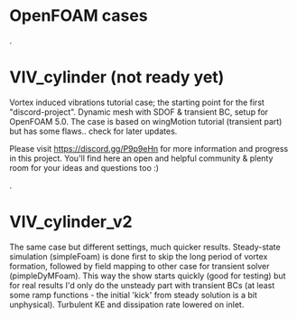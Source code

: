 # OpenFOAM cases

.

# VIV_cylinder (not ready yet)

Vortex induced vibrations tutorial case; the starting point for the first "discord-project". Dynamic mesh with SDOF & transient BC, setup for OpenFOAM 5.0. The case is based on wingMotion tutorial (transient part) but has some flaws.. check for later updates.

Please visit https://discord.gg/P9p9eHn for more information and progress in this project. You'll find here an open and helpful community & plenty room for your ideas and questions too :)

.

# VIV_cylinder_v2

The same case but different settings, much quicker results. Steady-state simulation (simpleFoam) is done first to skip the long period of vortex formation, followed by field mapping to other case for transient solver (pimpleDyMFoam). This way the show starts quickly (good for testing) but for real results I'd only do the unsteady part with transient BCs (at least some ramp functions - the initial 'kick' from steady solution is a bit unphysical). Turbulent KE and dissipation rate lowered on inlet.
